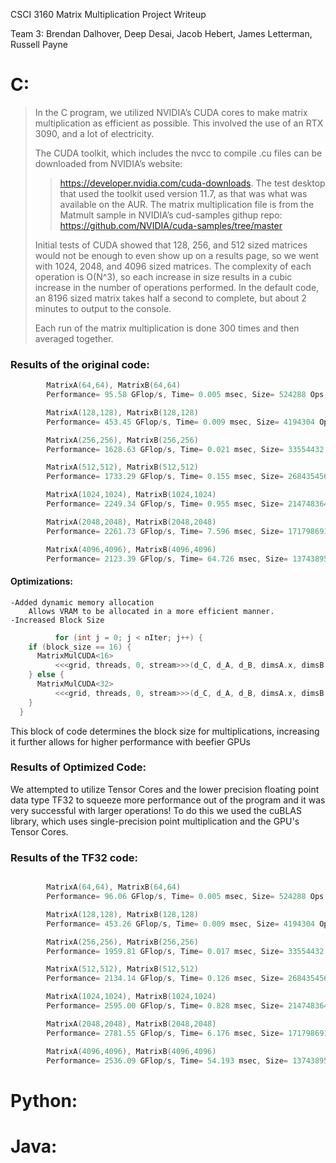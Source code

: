 CSCI 3160 Matrix Multiplication Project Writeup

Team 3: Brendan Dalhover, Deep Desai, Jacob Hebert, James Letterman, Russell Payne

# C: 
>In the C program, we utilized NVIDIA’s CUDA cores to make matrix multiplication as efficient as possible. This involved the use of an RTX 3090, and a lot of electricity.
>
>The CUDA toolkit, which includes the nvcc to compile .cu files can be downloaded from NVIDIA’s website: 
>>https://developer.nvidia.com/cuda-downloads. 
>The test desktop that used the toolkit used version 11.7, as that was what was available on the AUR. The matrix multiplication file is from the Matmult sample in NVIDIA’s cud-samples githup repo:
>>https://github.com/NVIDIA/cuda-samples/tree/master 
>
>Initial tests of CUDA showed that 128, 256, and 512 sized matrices would not be enough to even show up on a results page, so we went with 1024, 2048, and 4096 sized matrices. The complexity of each operation is O(N^3), so each increase in size results in a cubic increase in the number of operations performed. In the default code, an 8196 sized matrix takes half a second to complete, but about 2 minutes to output to the console.
>
>Each run of the matrix multiplication is done 300 times and then averaged together. 


### Results of the original code:
```c
        MatrixA(64,64), MatrixB(64,64)
        Performance= 95.58 GFlop/s, Time= 0.005 msec, Size= 524288 Ops, WorkgroupSize= 1024 threads/block

        MatrixA(128,128), MatrixB(128,128)
        Performance= 453.45 GFlop/s, Time= 0.009 msec, Size= 4194304 Ops, WorkgroupSize= 1024 threads/block

        MatrixA(256,256), MatrixB(256,256)
        Performance= 1628.63 GFlop/s, Time= 0.021 msec, Size= 33554432 Ops, WorkgroupSize= 1024 threads/block

        MatrixA(512,512), MatrixB(512,512)
        Performance= 1733.29 GFlop/s, Time= 0.155 msec, Size= 268435456 Ops, WorkgroupSize= 1024 threads/block

        MatrixA(1024,1024), MatrixB(1024,1024)
        Performance= 2249.34 GFlop/s, Time= 0.955 msec, Size= 2147483648 Ops, WorkgroupSize= 1024 threads/block

        MatrixA(2048,2048), MatrixB(2048,2048)
        Performance= 2261.73 GFlop/s, Time= 7.596 msec, Size= 17179869184 Ops, WorkgroupSize= 1024 threads/block

        MatrixA(4096,4096), MatrixB(4096,4096)
        Performance= 2123.39 GFlop/s, Time= 64.726 msec, Size= 137438953472 Ops, WorkgroupSize= 1024 threads/block

```

#### Optimizations:

    -Added dynamic memory allocation
        Allows VRAM to be allocated in a more efficient manner.
    -Increased Block Size

```c
          for (int j = 0; j < nIter; j++) {
    if (block_size == 16) {
      MatrixMulCUDA<16>
          <<<grid, threads, 0, stream>>>(d_C, d_A, d_B, dimsA.x, dimsB.x);
    } else {
      MatrixMulCUDA<32>
          <<<grid, threads, 0, stream>>>(d_C, d_A, d_B, dimsA.x, dimsB.x);
    }
  }
```
This block of code determines the block size for multiplications, increasing it further allows for higher performance with beefier GPUs


### Results of Optimized Code:
    
    
We attempted to utilize Tensor Cores and the lower precision floating point data type TF32 to squeeze more performance out of the program and it was very successful with larger operations!
    To do this we used the cuBLAS library, which uses single-precision point multiplication and the GPU's Tensor Cores.
### Results of the TF32 code:
```c

        MatrixA(64,64), MatrixB(64,64)
        Performance= 96.06 GFlop/s, Time= 0.005 msec, Size= 524288 Ops, WorkgroupSize= 1024 threads/block

        MatrixA(128,128), MatrixB(128,128)
        Performance= 453.26 GFlop/s, Time= 0.009 msec, Size= 4194304 Ops, WorkgroupSize= 1024 threads/block

        MatrixA(256,256), MatrixB(256,256)
        Performance= 1959.81 GFlop/s, Time= 0.017 msec, Size= 33554432 Ops, WorkgroupSize= 1024 threads/block

        MatrixA(512,512), MatrixB(512,512)
        Performance= 2134.14 GFlop/s, Time= 0.126 msec, Size= 268435456 Ops, WorkgroupSize= 1024 threads/block

        MatrixA(1024,1024), MatrixB(1024,1024)
        Performance= 2595.00 GFlop/s, Time= 0.828 msec, Size= 2147483648 Ops, WorkgroupSize= 1024 threads/block

        MatrixA(2048,2048), MatrixB(2048,2048)
        Performance= 2781.55 GFlop/s, Time= 6.176 msec, Size= 17179869184 Ops, WorkgroupSize= 1024 threads/block

        MatrixA(4096,4096), MatrixB(4096,4096)
        Performance= 2536.09 GFlop/s, Time= 54.193 msec, Size= 137438953472 Ops, WorkgroupSize= 1024 threads/block
```
# Python:


# Java:



